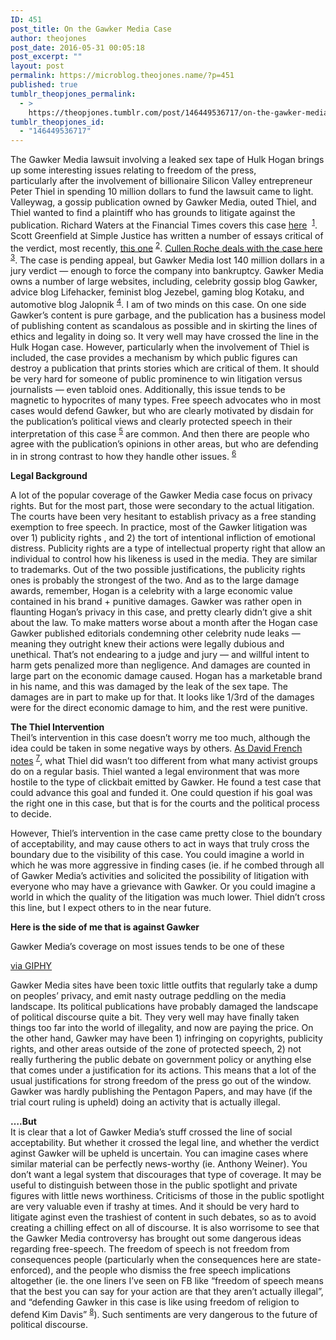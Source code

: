 ```yaml
---
ID: 451
post_title: On the Gawker Media Case
author: theojones
post_date: 2016-05-31 00:05:18
post_excerpt: ""
layout: post
permalink: https://microblog.theojones.name/?p=451
published: true
tumblr_theopjones_permalink:
  - >
    https://theopjones.tumblr.com/post/146449536717/on-the-gawker-media-case
tumblr_theopjones_id:
  - "146449536717"
---
```

<p>The Gawker Media lawsuit involving a leaked sex tape of Hulk Hogan brings up some interesting issues relating to freedom of the press, particularly after the involvement of billionaire Silicon Valley entrepreneur Peter Thiel in spending 10 million dollars to fund the lawsuit came to light. Valleywag, a gossip publication owned by Gawker Media, outed Thiel, and Thiel wanted to find a plaintiff who has grounds to litigate against the publication. Richard Waters at the Financial Times covers this case <a href="http://www.ft.com/cms/s/0/3ecb9de6-23b6-11e6-aa98-db1e01fabc0c.html">here</a>  <sup class="endnote"><a href="#en--1" id="enref--1">1</a></sup>. Scott Greenfield at Simple Justice has written a number of essays critical of the verdict, most recently, <a href="http://blog.simplejustice.us/2016/05/26/peter-thiel-hero-of-the-big-lie/">this one</a> <sup class="endnote"><a href="#en--2" id="enref--2">2</a></sup>. <a href="http://www.pragcap.com/three-things-i-think-i-think-weekend-edition-7/">Cullen Roche deals with the case here</a> <sup class="endnote"><a href="#en--3" id="enref--3">3</a></sup>.  The case is pending appeal, but Gawker Media lost 140 million dollars in a jury verdict — enough to force the company into bankruptcy. Gawker Media owns a number of large websites, including, celebrity gossip blog Gawker, advice blog Lifehacker, feminist blog Jezebel, gaming blog Kotaku, and automotive blog Jalopnik <sup class="endnote"><a href="#en--4" id="enref--4">4</a></sup>. I am of two minds on this case. On one side Gawker’s content is pure garbage, and the publication has a business model of publishing content as scandalous as possible and in skirting the lines of ethics and legality in doing so. It very well may have crossed the line in the Hulk Hogan case. However, particularly when the involvement of Thiel is included, the case provides a mechanism by which public figures can destroy a publication that prints stories which are critical of them. It should be very hard for someone of public prominence to win litigation versus journalists — even tabloid ones. Additionally, this issue tends to be magnetic to hypocrites of many types. Free speech advocates who in most cases would defend Gawker, but who are clearly motivated by disdain for the publication’s political views and clearly protected speech in their interpretation of this case <sup class="endnote"><a href="#en--5" id="enref--5">5</a></sup> are common. And then there are people who agree with the publication’s opinions in other areas, but who are defending in in strong contrast to how they handle other issues. <sup class="endnote"><a href="#en--6" id="enref--6">6</a></sup></p>
<p><strong>Legal Background</strong> </p>
<p>A lot of the popular coverage of the Gawker Media case focus on privacy rights. But for the most part, those were secondary to the actual litigation. The courts have been very hesitant to establish privacy as a free standing exemption to free speech. In practice, most of the Gawker litigation was over 1) publicity rights , and 2) the tort of intentional infliction of emotional distress. Publicity rights are a type of intellectual property right that allow an individual to control how his likeness is used in the media. They are similar to trademarks. Out of the two possible justifications, the publicity rights ones is probably the strongest of the two. And as to the large damage awards, remember, Hogan is a celebrity with a large economic value contained in his brand + punitive damages. Gawker was rather open in flaunting Hogan’s privacy in this case, and pretty clearly didn’t give a shit about the law. To make matters worse about a month after the Hogan case Gawker published editorials condemning other celebrity nude leaks — meaning they outright knew their actions were legally dubious and unethical. That’s not endearing to a judge and jury — and willful intent to harm gets penalized more than negligence. And damages are counted in large part on the economic damage caused. Hogan has a marketable brand in his name, and this was damaged by the leak of the sex tape. The damages are in part to make up for that. It looks like 1/3rd of the damages were for the direct economic damage to him, and the rest were punitive. </p>
<p><strong>The Thiel Intervention </strong><br />
Theil’s intervention in this case doesn’t worry me too much, although the idea could be taken in some negative ways by others. <a href="http://www.nationalreview.com/corner/435937/peter-thiels-crusade-against-gawker-threat-free-speech">As David French notes</a> <sup class="endnote"><a href="#en--7" id="enref--7">7</a></sup>, what Thiel did wasn’t too different from what many activist groups do on a regular basis. Thiel wanted a legal environment that was more hostile to the type of clickbait emitted by Gawker. He found a test case that could advance this goal and funded it. One could question if his goal was the right one in this case, but that is for the courts and the political process to decide. </p>
<p>However, Thiel’s intervention in the case came pretty close to the boundary of acceptability, and may cause others to act in ways that truly cross the boundary due to the visibility of this case. You could imagine a world in which he was more aggressive in finding cases (ie. if he combed through all of Gawker Media’s activities and solicited the possibility of litigation with everyone who may have a grievance with Gawker. Or you could imagine a world in which the quality of the litigation was much lower. Thiel didn’t cross this line, but I expect others to in the near future. </p>
<p><strong>Here is the side of me that is against Gawker</strong></p>
<p>Gawker Media’s coverage on most issues tends to be one of these<br />
</p><p><a href="http://giphy.com/gifs/fire-dumpster-26FPy3QZQqGtDcrja">via GIPHY</a></p>
<p>Gawker Media sites have been toxic little outfits that regularly take a dump on peoples’ privacy, and emit nasty outrage peddling on the media landscape. Its political publications have probably damaged the landscape of political discourse quite a bit. They very well may have finally taken things too far into the world of illegality, and now are paying the price. On the other hand, Gawker may have been 1) infringing on copyrights, publicity rights, and other areas outside of the zone of protected speech, 2) not really furthering the public debate on government policy or anything else that comes under a justification for its actions. This means that a lot of the usual justifications for strong freedom of the press go out of the window. Gawker was hardly publishing the Pentagon Papers, and may have (if the trial court ruling is upheld) doing an activity that is actually illegal. </p>
<p><strong>….But</strong><br />
It is clear that a lot of Gawker Media’s stuff crossed the line of social acceptability. But whether it crossed the legal line, and whether the verdict aginst Gawker will be upheld is uncertain.  You can imagine cases where similar material can be perfectly news-worthy (ie. Anthony Weiner). You don’t want a legal system that discourages that type of coverage. It may be useful to distinguish between those in the public spotlight and private figures with little news worthiness. Criticisms of those in the public spotlight are very valuable even if trashy at times. And it should be very hard to litigate aginst even the trashiest of content in such debates, so as to avoid creating a chilling effect on all of discourse. It is also worrisome to see that the Gawker Media controversy has brought out some dangerous ideas regarding free-speech. The freedom of speech is not freedom from consequences people (particularly when the consequences here are state-enforced), and the people who dismiss the free speech implications altogether (ie. the one liners I’ve seen on FB like “freedom of speech means that the best you can say for your action are that they aren’t actually illegal”, and “defending Gawker in this case is like using freedom of religion to defend Kim Davis” <sup class="endnote"><a href="#en--8" id="enref--8">8</a></sup>). Such sentiments are very dangerous to the future of political discourse. </p>